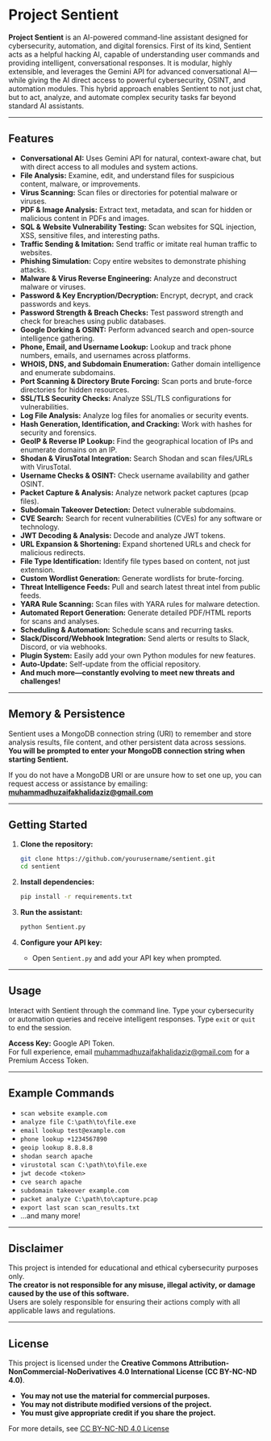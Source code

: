 # Project Sentient

**Project Sentient** is an AI-powered command-line assistant designed for cybersecurity, automation, and digital forensics. First of its kind, Sentient acts as a helpful hacking AI, capable of understanding user commands and providing intelligent, conversational responses. It is modular, highly extensible, and leverages the Gemini API for advanced conversational AI—while giving the AI direct access to powerful cybersecurity, OSINT, and automation modules. This hybrid approach enables Sentient to not just chat, but to act, analyze, and automate complex security tasks far beyond standard AI assistants.

---

## Features

- **Conversational AI:** Uses Gemini API for natural, context-aware chat, but with direct access to all modules and system actions.
- **File Analysis:** Examine, edit, and understand files for suspicious content, malware, or improvements.
- **Virus Scanning:** Scan files or directories for potential malware or viruses.
- **PDF & Image Analysis:** Extract text, metadata, and scan for hidden or malicious content in PDFs and images.
- **SQL & Website Vulnerability Testing:** Scan websites for SQL injection, XSS, sensitive files, and interesting paths.
- **Traffic Sending & Imitation:** Send traffic or imitate real human traffic to websites.
- **Phishing Simulation:** Copy entire websites to demonstrate phishing attacks.
- **Malware & Virus Reverse Engineering:** Analyze and deconstruct malware or viruses.
- **Password & Key Encryption/Decryption:** Encrypt, decrypt, and crack passwords and keys.
- **Password Strength & Breach Checks:** Test password strength and check for breaches using public databases.
- **Google Dorking & OSINT:** Perform advanced search and open-source intelligence gathering.
- **Phone, Email, and Username Lookup:** Lookup and track phone numbers, emails, and usernames across platforms.
- **WHOIS, DNS, and Subdomain Enumeration:** Gather domain intelligence and enumerate subdomains.
- **Port Scanning & Directory Brute Forcing:** Scan ports and brute-force directories for hidden resources.
- **SSL/TLS Security Checks:** Analyze SSL/TLS configurations for vulnerabilities.
- **Log File Analysis:** Analyze log files for anomalies or security events.
- **Hash Generation, Identification, and Cracking:** Work with hashes for security and forensics.
- **GeoIP & Reverse IP Lookup:** Find the geographical location of IPs and enumerate domains on an IP.
- **Shodan & VirusTotal Integration:** Search Shodan and scan files/URLs with VirusTotal.
- **Username Checks & OSINT:** Check username availability and gather OSINT.
- **Packet Capture & Analysis:** Analyze network packet captures (pcap files).
- **Subdomain Takeover Detection:** Detect vulnerable subdomains.
- **CVE Search:** Search for recent vulnerabilities (CVEs) for any software or technology.
- **JWT Decoding & Analysis:** Decode and analyze JWT tokens.
- **URL Expansion & Shortening:** Expand shortened URLs and check for malicious redirects.
- **File Type Identification:** Identify file types based on content, not just extension.
- **Custom Wordlist Generation:** Generate wordlists for brute-forcing.
- **Threat Intelligence Feeds:** Pull and search latest threat intel from public feeds.
- **YARA Rule Scanning:** Scan files with YARA rules for malware detection.
- **Automated Report Generation:** Generate detailed PDF/HTML reports for scans and analyses.
- **Scheduling & Automation:** Schedule scans and recurring tasks.
- **Slack/Discord/Webhook Integration:** Send alerts or results to Slack, Discord, or via webhooks.
- **Plugin System:** Easily add your own Python modules for new features.
- **Auto-Update:** Self-update from the official repository.
- **And much more—constantly evolving to meet new threats and challenges!**

---

## Memory & Persistence

Sentient uses a MongoDB connection string (URI) to remember and store analysis results, file content, and other persistent data across sessions.  
**You will be prompted to enter your MongoDB connection string when starting Sentient.**

If you do not have a MongoDB URI or are unsure how to set one up, you can request access or assistance by emailing:  
**muhammadhuzaifakhalidaziz@gmail.com**

---

## Getting Started

1. **Clone the repository:**
   ```sh
   git clone https://github.com/yourusername/sentient.git
   cd sentient
   ```

2. **Install dependencies:**
   ```sh
   pip install -r requirements.txt
   ```

3. **Run the assistant:**
   ```sh
   python Sentient.py
   ```

4. **Configure your API key:**
   - Open `Sentient.py` and add your API key when prompted.

---

## Usage

Interact with Sentient through the command line. Type your cybersecurity or automation queries and receive intelligent responses. Type `exit` or `quit` to end the session.

**Access Key:** Google API Token.  
For full experience, email muhammadhuzaifakhalidaziz@gmail.com for a Premium Access Token.

---

## Example Commands

- `scan website example.com`
- `analyze file C:\path\to\file.exe`
- `email lookup test@example.com`
- `phone lookup +1234567890`
- `geoip lookup 8.8.8.8`
- `shodan search apache`
- `virustotal scan C:\path\to\file.exe`
- `jwt decode <token>`
- `cve search apache`
- `subdomain takeover example.com`
- `packet analyze C:\path\to\capture.pcap`
- `export last scan scan_results.txt`
- ...and many more!

---

## Disclaimer

This project is intended for educational and ethical cybersecurity purposes only.  
**The creator is not responsible for any misuse, illegal activity, or damage caused by the use of this software.**  
Users are solely responsible for ensuring their actions comply with all applicable laws and regulations.

---

## License

This project is licensed under the **Creative Commons Attribution-NonCommercial-NoDerivatives 4.0 International License (CC BY-NC-ND 4.0)**.

- **You may not use the material for commercial purposes.**
- **You may not distribute modified versions of the project.**
- **You must give appropriate credit if you share the project.**

For more details, see [CC BY-NC-ND 4.0 License](https://creativecommons.org/licenses/by-nc-nd/4.0/)
